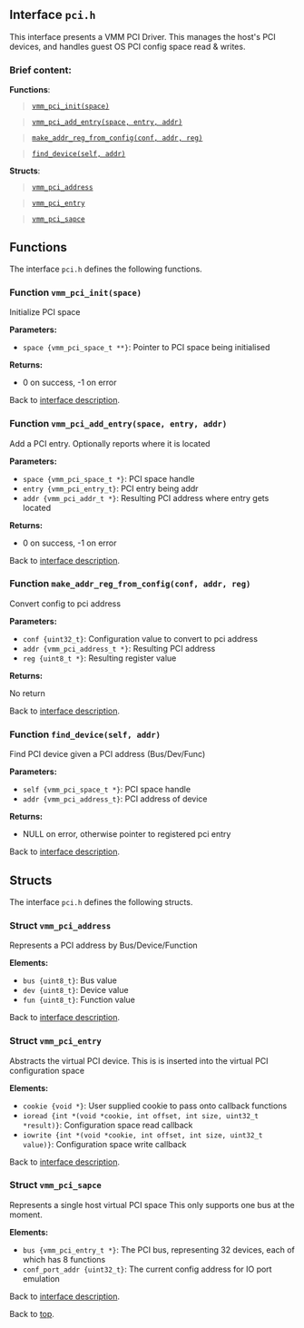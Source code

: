 <!--
     Copyright 2020, Data61
     Commonwealth Scientific and Industrial Research Organisation (CSIRO)
     ABN 41 687 119 230.

     This software may be distributed and modified according to the terms of
     the BSD 2-Clause license. Note that NO WARRANTY is provided.
     See "LICENSE_BSD2.txt" for details.

     @TAG(DATA61_BSD)
-->

## Interface `pci.h`

This interface presents a VMM PCI Driver. This manages the host's PCI devices, and handles guest OS PCI config space
read & writes.

### Brief content:

**Functions**:

> [`vmm_pci_init(space)`](#function-vmm_pci_initspace)

> [`vmm_pci_add_entry(space, entry, addr)`](#function-vmm_pci_add_entryspace-entry-addr)

> [`make_addr_reg_from_config(conf, addr, reg)`](#function-make_addr_reg_from_configconf-addr-reg)

> [`find_device(self, addr)`](#function-find_deviceself-addr)



**Structs**:

> [`vmm_pci_address`](#struct-vmm_pci_address)

> [`vmm_pci_entry`](#struct-vmm_pci_entry)

> [`vmm_pci_sapce`](#struct-vmm_pci_sapce)


## Functions

The interface `pci.h` defines the following functions.

### Function `vmm_pci_init(space)`

Initialize PCI space

**Parameters:**

- `space {vmm_pci_space_t **}`: Pointer to PCI space being initialised

**Returns:**

- 0 on success, -1 on error

Back to [interface description](#module-pcih).

### Function `vmm_pci_add_entry(space, entry, addr)`

Add a PCI entry. Optionally reports where it is located

**Parameters:**

- `space {vmm_pci_space_t *}`: PCI space handle
- `entry {vmm_pci_entry_t}`: PCI entry being addr
- `addr {vmm_pci_addr_t *}`: Resulting PCI address where entry gets located

**Returns:**

- 0 on success, -1 on error

Back to [interface description](#module-pcih).

### Function `make_addr_reg_from_config(conf, addr, reg)`

Convert config to pci address

**Parameters:**

- `conf {uint32_t}`: Configuration value to convert to pci address
- `addr {vmm_pci_address_t *}`: Resulting PCI address
- `reg {uint8_t *}`: Resulting register value

**Returns:**

No return

Back to [interface description](#module-pcih).

### Function `find_device(self, addr)`

Find PCI device given a PCI address (Bus/Dev/Func)

**Parameters:**

- `self {vmm_pci_space_t *}`: PCI space handle
- `addr {vmm_pci_address_t}`: PCI address of device

**Returns:**

- NULL on error, otherwise pointer to registered pci entry

Back to [interface description](#module-pcih).


## Structs

The interface `pci.h` defines the following structs.

### Struct `vmm_pci_address`

Represents a PCI address by Bus/Device/Function

**Elements:**

- `bus {uint8_t}`: Bus value
- `dev {uint8_t}`: Device value
- `fun {uint8_t}`: Function value

Back to [interface description](#module-pcih).

### Struct `vmm_pci_entry`

Abstracts the virtual PCI device. This is is inserted into the virtual PCI configuration space

**Elements:**

- `cookie {void *}`: User supplied cookie to pass onto callback functions
- `ioread {int *(void *cookie, int offset, int size, uint32_t *result)}`: Configuration space read callback
- `iowrite {int *(void *cookie, int offset, int size, uint32_t value)}`: Configuration space write callback

Back to [interface description](#module-pcih).

### Struct `vmm_pci_sapce`

Represents a single host virtual PCI space
                                        This only supports one bus at the moment.

**Elements:**

- `bus {vmm_pci_entry_t *}`: The PCI bus, representing 32 devices, each of which has 8 functions
- `conf_port_addr {uint32_t}`: The current config address for IO port emulation

Back to [interface description](#module-pcih).


Back to [top](#).

